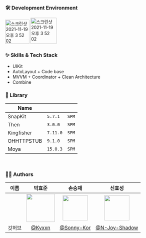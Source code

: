 
### 🛠 Development Environment

<img width="77" alt="스크린샷 2021-11-19 오후 3 52 02" src="https://img.shields.io/badge/iOS-15.0+-silver"> <img width="83" alt="스크린샷 2021-11-19 오후 3 52 02" src="https://img.shields.io/badge/Xcode-15.4-blue">

### :sparkles: Skills & Tech Stack
* UIKit
* AutoLayout + Code base
* MVVM + Coordinator + Clean Architecture
* Combine

### 🎁 Library

| Name              |       |       |
| ----------------- | ----- | ----- |
| SnapKit           | `5.7.1` | `SPM` |
| Then              | `3.0.0` | `SPM` |
| Kingfisher        | `7.11.0` | `SPM` |
| OHHTTPSTUB        | `9.1.0` | `SPM` |
| Moya              | `15.0.3` | `SPM` |

<br/>
  
### 🧑‍💻 Authors

  
| 이름 |  박효준  |  손승재  |  신효성  |
| :------------: | :------------: | :------------: | :------------: |
|  | <img src="https://github.com/Kyxxn/React_Metaverse/assets/129862357/440e93ab-233b-47ef-9637-a4515d13d915" width="90"/> | <img src="https://avatars.githubusercontent.com/u/46300191?v=4" width="80"/> | <img src="https://avatars.githubusercontent.com/u/57449485?v=4" width="80"/> |
| 깃허브 | [@Kyxxn](https://github.com/Kyxxn) | [@Sonny-Kor](https://github.com/Sonny-Kor) | [@N-Joy-Shadow](https://github.com/N-Joy-Shadow) |
  
